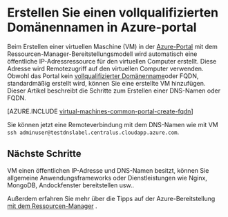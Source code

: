 <properties
   pageTitle="FQDN für einen virtuellen Computer in Azure-Portal erstellen | Microsoft Azure"
   description="So erstellen Sie einen vollqualifizierten Domänennamen oder FQDN für einen Ressourcen-Manager basierten virtuellen Computer in Azure-Portal."
   services="virtual-machines-linux"
   documentationCenter=""
   authors="iainfoulds"
   manager="timlt"
   editor="tysonn"
   tags="azure-resource-manager"/>

<tags
   ms.service="virtual-machines-linux"
   ms.devlang="na"
   ms.topic="article"
   ms.tgt_pltfrm="vm-linux"
   ms.workload="infrastructure-services"
   ms.date="08/23/2016"
   ms.author="iainfou"/>

# <a name="create-a-fully-qualified-domain-name-in-the-azure-portal"></a>Erstellen Sie einen vollqualifizierten Domänennamen in Azure-portal
Beim Erstellen einer virtuellen Maschine (VM) in der [Azure-Portal](https://portal.azure.com) mit dem Ressourcen-Manager-Bereitstellungsmodell wird automatisch eine öffentliche IP-Adressressource für den virtuellen Computer erstellt. Diese Adresse wird Remotezugriff auf den virtuellen Computer verwenden. Obwohl das Portal kein [vollqualifizierter Domänenname](https://en.wikipedia.org/wiki/Fully_qualified_domain_name)oder FQDN, standardmäßig erstellt wird, können Sie eine erstellte VM hinzufügen. Dieser Artikel beschreibt die Schritte zum Erstellen einer DNS-Namen oder FQDN.

[AZURE.INCLUDE [virtual-machines-common-portal-create-fqdn](../../includes/virtual-machines-common-portal-create-fqdn.md)]

Sie können jetzt eine Remoteverbindung mit dem DNS-Namen wie mit VM `ssh adminuser@testdnslabel.centralus.cloudapp.azure.com`.

## <a name="next-steps"></a>Nächste Schritte
VM einen öffentlichen IP-Adresse und DNS-Namen besitzt, können Sie allgemeine Anwendungsframeworks oder Dienstleistungen wie Nginx, MongoDB, Andockfenster bereitstellen usw..

Außerdem erfahren Sie mehr über die Tipps auf der Azure-Bereitstellung [mit dem Ressourcen-Manager](../azure-resource-manager/resource-group-overview.md) .